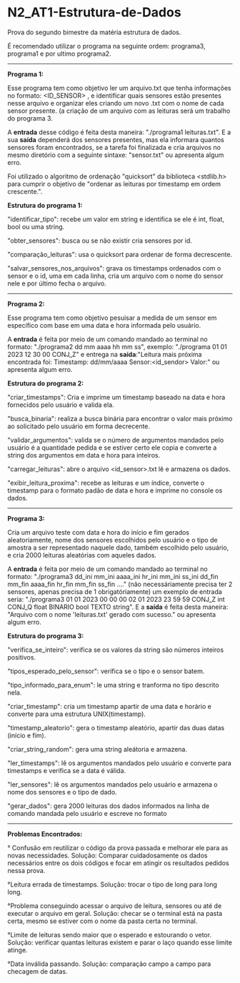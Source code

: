 # N2_AT1-Estrutura-de-Dados
Prova do segundo bimestre da matéria estrutura de dados.

É recomendado utilizar o programa na seguinte ordem: programa3, programa1 e por ultimo programa2.

---
**Programa 1:**

Esse programa tem como objetivo ler um arquivo.txt que tenha informações no formato: <TIMESTAMP> <ID_SENSOR> <VALOR>, e identificar quais sensores estão presentes nesse arquivo e organizar eles criando um novo .txt com o nome de cada sensor presente. (a criação de um arquivo com as leituras será um trabalho do programa 3.


A **entrada** desse código é feita desta maneira: "./programa1 leituras.txt". E a sua **saída** dependerá dos sensores presentes, mas ela informara quantos sensores foram encontrados, se a tarefa foi finalizada e cria arquivos no mesmo diretório com a seguinte sintaxe: "sensor.txt" ou apresenta algum erro.


Foi utilizado o algoritmo de ordenação "quicksort" da biblioteca <stdlib.h> para cumprir o objetivo de "ordenar as leituras por timestamp em ordem crescente.".


**Estrutura do programa 1:** 

"identificar_tipo": recebe um valor em string e identifica se ele é int, float, bool ou uma string.

"obter_sensores": busca ou se não existir cria sensores por id.

"comparação_leituras": usa o quicksort para ordenar de forma decrescente.

"salvar_sensores_nos_arquivos": grava os timestamps ordenados com o sensor e o id, uma em cada linha, cria um arquivo com o nome do sensor nele e por último fecha o arquivo.

---
**Programa 2:**

Esse programa tem como objetivo pesuisar a medida de um sensor em específico com base em uma data e hora informada pelo usuário.


A **entrada** é feita por meio de um comando mandado ao terminal no formato: "./programa2 <sensor> dd mm aaaa hh mm ss", exemplo: "./programa 01 01 2023 12 30 00 CONJ_Z" e entrega na **saída**:"Leitura mais próxima encontrada foi: Timestamp: dd/mm/aaaa Sensor:<id_sendor> Valor:<valor>" ou apresenta algum erro.


**Estrutura do programa 2:** 

"criar_timestamps": Cria e imprime um timestamp baseado na data e hora fornecidos pelo usuário e valida ela.

"busca_binaria": realiza a busca binária para encontrar o valor mais próximo ao solicitado pelo usuário em forma decrecente.

"validar_argumentos": valida se o número de argumentos mandados pelo usuário é a quantidade pedida e se estiver certo ele copia e converte a string dos argumentos em data e hora para inteiros.

"carregar_leituras": abre o arquivo <id_sensor>.txt lê e armazena os dados.

"exibir_leitura_proxima": recebe as leituras e um índice, converte o timestamp para o formato padão de data e hora e imprime no console os dados.

---
**Programa 3:**

Cria um arquivo teste com data e hora do início e fim gerados aleatoriamente, nome dos sensores escolhidos pelo usuário e o tipo de amostra a ser representado naquele dado, também escolhido pelo usuário, e cria 2000 leituras aleatórias com aqueles dados.


A **entrada** é feita por meio de um comando mandado ao terminal no formato: "./programa3 dd_ini mm_ini aaaa_ini hr_ini mm_ini ss_ini dd_fin mm_fin aaaa_fin hr_fin mm_fin ss_fin <sensor1> <tipo1> <sensor2> <tipo2>...." (não necessáriamente precisa ter 2 sensores, apenas precisa de 1 obrigatóriamente) um exemplo de entrada seria: "./programa3 01 01 2023 00 00 00 02 01 2023 23 59 59 CONJ_Z int CONJ_Q float BINARIO bool TEXTO string". E a **saída** é feita desta maneira: "Arquivo com o nome 'leituras.txt' gerado com sucesso." ou apresenta algum erro.


**Estrutura do programa 3:** 

"verifica_se_inteiro": verifica se os valores da string são números inteiros positivos.

"tipos_esperado_pelo_sensor": verifica se o tipo e o sensor batem.

"tipo_informado_para_enum": le uma string e tranforma no tipo descrito nela.

"criar_timestamp": cria um timestamp apartir de uma data e horário e converte para uma estrutura UNIX(timestamp).

"timestamp_aleatorio": gera o timestamp aleatório, apartir das duas datas (início e fim).

"criar_string_random": gera uma string aleátoria e armazena.

"ler_timestamps": lê os argumentos mandados pelo usuário e converte para timestamps e verifica se a data é válida.

"ler_sensores": lê os argumentos mandados pelo usuário e armazena o nome dos sensores e o tipo de dado.

"gerar_dados": gera 2000 leituras dos dados informados na linha de comando mandada pelo usuário e escreve no formato <timestamp> <sensor> <valor>

---
**Problemas Encontrados:**

° Confusão em reutilizar o código da prova passada e melhorar ele para as novas necessidades. Solução: Comparar cuidadosamente os dados necessários entre os dois códigos e focar em atingir os resultados pedidos nessa prova.

°Leitura errada de timestamps. Solução: trocar o tipo de long para long long.

°Problema conseguindo acessar o arquivo de leitura, sensores ou até de executar o arquivo em geral. Solução: checar se o terminal está na pasta certa, mesmo se estiver com o nome da pasta certa no terminal.

°Limite de leituras sendo maior que o esperado e estourando o vetor. Solução: verificar quantas leituras existem e parar o laço quando esse limite atinge.

°Data inválida passando. Solução: comparação campo a campo para checagem de datas.


